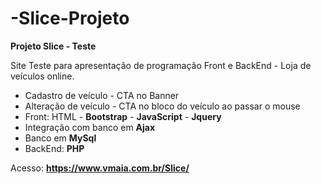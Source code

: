 # -Slice-Projeto
<b>Projeto Slice - Teste</b>

Site Teste para apresentação de programação Front e BackEnd - Loja de veículos online.

<ul>
<li>Cadastro de veículo - CTA no Banner</li>
<li>Alteração de veículo - CTA no bloco do veículo ao passar o mouse</li>
<li>Front: HTML - <b>Bootstrap</b> - <b>JavaScript</b> - <b>Jquery</b></li>
<li>Integração com banco em <b>Ajax</b></li>
<li>Banco em <b>MySql</b></li>
<li>BackEnd: <b>PHP</b></li>
</ul>

Acesso: <b>https://www.vmaia.com.br/Slice/</b>
